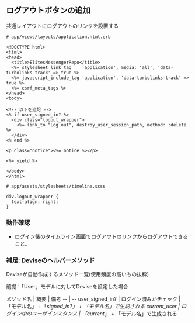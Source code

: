 ## ログアウトボタンの追加

共通レイアウトにログアウトのリンクを設置する
```
# app/views/layouts/application.html.erb

<!DOCTYPE html>
<html>
<head>
  <title>ElitesMessengerRepo</title>
  <%= stylesheet_link_tag    'application', media: 'all', 'data-turbolinks-track' => true %>
  <%= javascript_include_tag 'application', 'data-turbolinks-track' => true %>
  <%= csrf_meta_tags %>
</head>
<body>

<!-- 以下を追記 -->
<% if user_signed_in? %>
  <div class="logout_wrapper">
    <%= link_to "Log out", destroy_user_session_path, method: :delete %>
  </div>
<% end %>

<p class="notice"><%= notice %></p>

<%= yield %>

</body>
</html>

```

```
# app/assets/stylesheets/timeline.scss

div.logout_wrapper {
  text-align: right;
}
```

### 動作確認
- ログイン後のタイムライン画面でログアウトのリンクからログアウトできること。

### 補足: Deviseのヘルパーメソッド
Deviseが自動作成するメソッド一覧(使用頻度の高いもの抜粋)

前提：「User」モデルに対してDeviseを設定した場合

メソッド名 | 概要 | 備考
-- | --
user_signed_in? | ログイン済みかチェック | 「モデル名」 +「_signed_in?」 + 「モデル名」で生成される
current_user | ログイン中のユーザインスタンス | 「current_」 + 「モデル名」で生成される
